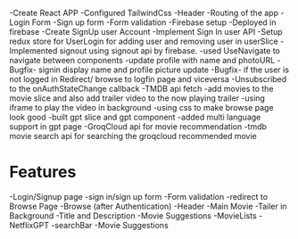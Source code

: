 <!-- Netflix GPT -->

-Create React APP
-Configured TailwindCss
-Header
-Routing of the app
-Login Form
-Sign up form
-Form validation
-Firebase setup
-Deployed in firebase
-Create SignUp user Account
-Implement Sign In user API
-Setup redux store for UserLogin for adding user and removing user in userSlice
-Implemented signout using signout api by firebase.
-used UseNavigate to navigate between components
-update profile with name and photoURL
-Bugfix- signin display name and profile picture update
-Bugfix- if the user is not logged in Redirect/ browse to logfin page and viceversa
-Unsubscribed to the onAuthStateChange callback
-TMDB api fetch
-add movies to the movie slice and also add trailer video to the now playing trailer
-using iframe to play the video in background
-using css to make browse page look good
-built gpt slice and gpt component
-added multi language support in gpt page
-GroqCloud api for movie recommendation
-tmdb movie search api for searching the groqcloud recommended movie











# Features
-Login/Signup page
    -sign in/sign up form
    -Form validation
    -redirect to Browse Page
-Browse (after Authentication)
    -Header
    -Main Movie
        -Tailer in Background
        -Title and Description
        -Movie Suggestions
            -MovieLists
-NetflixGPT
    -searchBar
    -Movie Suggestions
